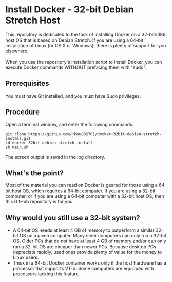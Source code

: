 # Install Docker - 32-bit Debian Stretch Host

This repository is dedicated to the task of installing Docker on a 32-bit/i386 host OS that is based on Debian Stretch.  If you are using a 64-bit installation of Linux (or OS X or Windows), there is plenty of support for you elsewhere.
<br>
<br>
When you use the repository's installation script to install Docker, you can execute Docker commands WITHOUT prefacing them with "sudo".

## Prerequisites
You must have Git installed, and you must have Sudo privileges.

## Procedure
Open a terminal window, and enter the following commands:
```
git clone https://github.com/jhsu802701/docker-32bit-debian-stretch-install.git
cd docker-32bit-debian-stretch-install
sh main.sh
```

The screen output is saved in the log directory.

## What's the point?
Most of the material you can read on Docker is geared for those using a 64-bit host OS, which requires a 64-bit computer.  If you are using a 32-bit computer, or if you are using a 64-bit computer with a 32-bit host OS, then this GitHub repository is for you.

## Why would you still use a 32-bit system?
* A 64-bit OS needs at least 4 GB of memory to outperform a similar 32-bit OS on a given computer.  Many older computers can only run a 32-bit OS.  Older PCs that do not have at least 4 GB of memory and/or can only run a 32-bit OS are cheaper than newer PCs.  Because desktop PCs depreciate rapidly, used ones provide plenty of value for the money to Linux users.
* Tmux in a 64-bit Docker container works only if the host hardware has a processor that supports VT-d.  Some computers are equipped with processors lacking this feature.
